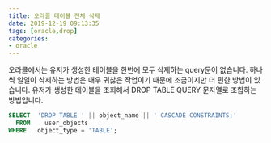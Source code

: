 ```yaml
---
title: 오라클 테이블 전체 삭제
date: 2019-12-19 09:13:35
tags: [oracle,drop]
categories:
- oracle
---
```


오라클에서는 유저가 생성한 테이블을 한번에 모두 삭제하는 query문이 없습니다. 하나씩 일일이 삭제하는 방법은 매우 귀찮은 작업이기 때문에 조금이지만 더 편한 방법이 있습니다. 유저가 생성한 테이블을 조회해서 DROP TABLE QUERY 문자열로 조합하는 방법입니다.

```sql
SELECT  'DROP TABLE ' || object_name || ' CASCADE CONSTRAINTS;'
  FROM    user_objects
WHERE   object_type = 'TABLE';
```